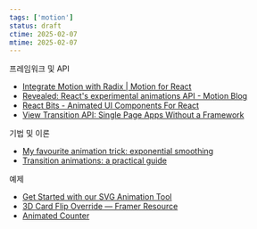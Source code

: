 ```yaml
---
tags: ['motion']
status: draft
ctime: 2025-02-07
mtime: 2025-02-07
---
```


프레임워크 및 API

- [Integrate Motion with Radix | Motion for React](https://motion.dev/docs/radix)
- [Revealed: React's experimental animations API - Motion Blog](https://motion.dev/blog/reacts-experimental-view-transition-api)
- [React Bits - Animated UI Components For React](https://www.reactbits.dev/)
- [View Transition API: Single Page Apps Without a Framework](https://www.debugbear.com/blog/view-transitions-spa-without-framework)

기법 및 이론

- [My favourite animation trick: exponential smoothing](https://lisyarus.github.io/blog/posts/exponential-smoothing.html)
- [Transition animations: a practical guide](https://uxdesign.cc/transition-animations-a-practical-guide-5dba4d42f659)

예제

- [Get Started with our SVG Animation Tool](https://www.framer.com/examples/svg-animation/)
- [3D Card Flip Override — Framer Resource](https://framer.university/resources/3d-card-flip-override)
- [Animated Counter](https://buildui.com/recipes/animated-counter)
